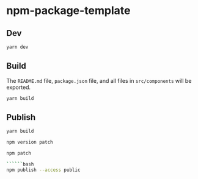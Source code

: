 # npm-package-template

## Dev

```bash
yarn dev
```

## Build

The `README.md` file, `package.json` file, and all files in `src/components` will be exported.

```bash
yarn build
```

## Publish

```bash
yarn build
```

```bash
npm version patch
```

```````bash
npm patch

``````bash
npm publish --access public
```````
